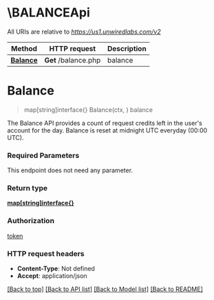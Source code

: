 # \BALANCEApi

All URIs are relative to *https://us1.unwiredlabs.com/v2*

Method | HTTP request | Description
------------- | ------------- | -------------
[**Balance**](BALANCEApi.md#Balance) | **Get** /balance.php | balance


# **Balance**
> map[string]interface{} Balance(ctx, )
balance

The Balance API provides a count of request credits left in the user's account for the day. Balance is reset at midnight UTC everyday (00:00 UTC).

### Required Parameters
This endpoint does not need any parameter.

### Return type

[**map[string]interface{}**](map[string]interface{}.md)

### Authorization

[token](../README.md#token)

### HTTP request headers

 - **Content-Type**: Not defined
 - **Accept**: application/json

[[Back to top]](#) [[Back to API list]](../README.md#documentation-for-api-endpoints) [[Back to Model list]](../README.md#documentation-for-models) [[Back to README]](../README.md)

